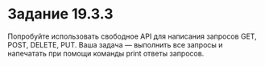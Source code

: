# Задание 19.3.3
Попробуйте использовать свободное API для написания запросов GET, POST, DELETE, PUT. Ваша задача — выполнить все запросы и напечатать при помощи команды print ответы запросов.
